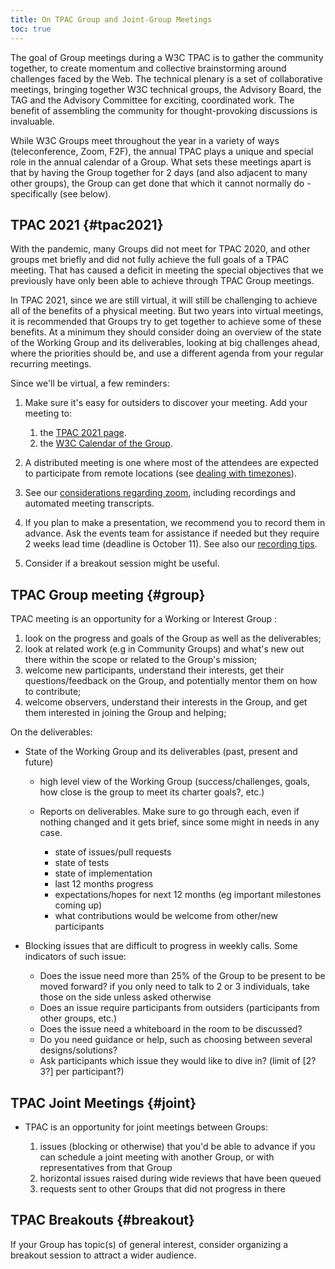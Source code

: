 ```yaml
---
title: On TPAC Group and Joint-Group Meetings
toc: true
---
```


The goal of Group meetings during a W3C TPAC is to gather the community together, to create momentum and collective brainstorming around challenges faced by the Web. The technical plenary is a set of collaborative meetings, bringing together W3C technical groups, the Advisory Board, the TAG and the Advisory Committee for exciting, coordinated work. The benefit of assembling the community for thought-provoking discussions is invaluable.

While W3C Groups meet throughout the year in a variety of ways (teleconference, Zoom, F2F), the annual TPAC plays a unique and special role in the annual calendar of a Group. What sets these meetings apart is that by having the Group together for 2 days (and also adjacent to many other groups), the Group can get done that which it cannot normally do - specifically (see below).

## TPAC 2021 {#tpac2021}

With the pandemic, many Groups did not meet for TPAC 2020, and other groups met briefly and did not fully achieve the full goals of a TPAC meeting. That has caused a deficit in meeting the special objectives that we previously have only been able to achieve through TPAC Group meetings.

In TPAC 2021, since we are still virtual, it will still be challenging to achieve all of the benefits of a physical meeting. But two years into virtual meetings, it is recommended that Groups try to get together to achieve some of these benefits. At a minimum they should consider doing an overview of the state of the Working Group and its deliverables, looking at big challenges ahead, where the priorities should be, and use a different agenda from your regular recurring meetings.

Since we'll be virtual, a few reminders:

1. Make sure it's easy for outsiders to discover your meeting. Add your meeting to:
   
   1. the [TPAC 2021 page](https://www.w3.org/wiki/TPAC/2021/GroupMeetings).
   2. the [W3C Calendar of the Group](https://www.w3.org/blog/2021/03/group-calendaring-service-enters-beta-test/).
2. A distributed meeting is one where most of the attendees are expected to participate from remote locations (see [dealing with timezones](organize.html)).
3. See our [considerations regarding zoom](zoom.html), including recordings and automated meeting transcripts.
4. If you plan to make a presentation, we recommend you to record them in advance. Ask the events team for assistance if needed but they require 2 weeks lead time (deadline is October 11). See also our [recording tips](https://www.w3.org/wiki/Virtual_Presentations).
5. Consider if a breakout session might be useful.

## TPAC Group meeting {#group}

TPAC meeting is an opportunity for a Working or Interest Group :

1. look on the progress and goals of the Group as well as the deliverables;
2. look at related work (e.g in Community Groups) and what's new out there within the scope or related to the Group's mission;
3. welcome new participants, understand their interests, get their questions/feedback on the Group, and potentially mentor them on how to contribute;
4. welcome observers, understand their interests in the Group, and get them interested in joining the Group and helping;

On the deliverables:

- State of the Working Group and its deliverables (past, present and future)
  
  - high level view of the Working Group (success/challenges, goals, how close is the group to meet its charter goals?, etc.)
  - Reports on deliverables. Make sure to go through each, even if nothing changed and it gets brief, since some might in needs in any case.
    
    - state of issues/pull requests
    - state of tests
    - state of implementation
    - last 12 months progress
    - expectations/hopes for next 12 months (eg important milestones coming up)
    - what contributions would be welcome from other/new participants
- Blocking issues that are difficult to progress in weekly calls. Some indicators of such issue:
  
  - Does the issue need more than 25% of the Group to be present to be moved forward? if you only need to talk to 2 or 3 individuals, take those on the side unless asked otherwise
  - Does an issue require participants from outsiders (participants from other groups, etc.)
  - Does the issue need a whiteboard in the room to be discussed?
  - Do you need guidance or help, such as choosing between several designs/solutions?
  - Ask participants which issue they would like to dive in? (limit of \[2? 3?] per participant?)

## TPAC Joint Meetings {#joint}

- TPAC is an opportunity for joint meetings between Groups:
  
  1. issues (blocking or otherwise) that you'd be able to advance if you can schedule a joint meeting with another Group, or with representatives from that Group
  2. horizontal issues raised during wide reviews that have been queued
  3. requests sent to other Groups that did not progress in there

## TPAC Breakouts {#breakout}

If your Group has topic(s) of general interest, consider organizing a breakout session to attract a wider audience.
